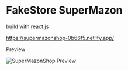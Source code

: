 # FakeStore SuperMazon

build with react.js

https://supermazonshop-0b66f5.netlify.app/

Preview

![SuperMazonShop Preview](https://github.com/Jenseko/react_fake-shop/assets/123948185/3b8ed079-d15c-4549-9f2b-17178e862ccd)
